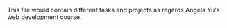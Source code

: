 This file would contain different tasks and projects as regards Angela Yu's web development course.
